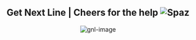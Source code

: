 <div align="center">
  
## Get Next Line | Cheers for the help ![Spaz](https://github.com/pasqualerossi)

![gnl-image](https://user-images.githubusercontent.com/61690983/137579175-4e5c1802-9379-45c5-8d82-14b0be9f1e54.png)

</div>
